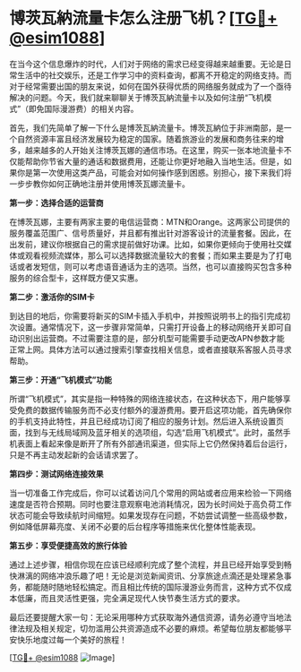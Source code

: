 # 博茨瓦納流量卡怎么注册飞机？[[TG💪+ @esim1088](https://t.me/s/esim1088)]

在当今这个信息爆炸的时代，人们对于网络的需求已经变得越来越重要。无论是日常生活中的社交娱乐，还是工作学习中的资料查询，都离不开稳定的网络支持。而对于经常需要出国的朋友来说，如何在国外获得优质的网络服务就成为了一个亟待解决的问题。今天，我们就来聊聊关于博茨瓦納流量卡以及如何注册“飞机模式”（即免国际漫游费）的相关内容。

首先，我们先简单了解一下什么是博茨瓦納流量卡。博茨瓦納位于非洲南部，是一个自然资源丰富且经济发展较为稳定的国家。随着旅游业的发展和商务往来的增多，越来越多的人开始关注博茨瓦娜的通信市场。在这里，购买一张本地流量卡不仅能帮助你节省大量的通话和数据费用，还能让你更好地融入当地生活。但是，如果你是第一次使用这类产品，可能会对如何操作感到困惑。别担心，接下来我们将一步步教你如何正确地注册并使用博茨瓦娜流量卡。

**第一步：选择合适的运营商**

在博茨瓦娜，主要有两家主要的电信运营商：MTN和Orange。这两家公司提供的服务覆盖范围广、信号质量好，并且都有推出针对游客设计的流量套餐。因此，在出发前，建议你根据自己的需求提前做好功课。比如，如果你更倾向于使用社交媒体或观看视频流媒体，那么可以选择数据流量较大的套餐；而如果主要是为了打电话或者发短信，则可以考虑语音通话为主的选项。当然，也可以直接购买包含多种服务的综合型卡，这样既方便又实惠。

**第二步：激活你的SIM卡**

到达目的地后，你需要将新买的SIM卡插入手机中，并按照说明书上的指引完成初次设置。通常情况下，这一步骤非常简单，只需打开设备上的移动网络开关即可自动识别出运营商。不过需要注意的是，部分机型可能需要手动更改APN参数才能正常上网。具体方法可以通过搜索引擎查找相关信息，或者直接联系客服人员寻求帮助。

**第三步：开通“飞机模式”功能**

所谓“飞机模式”，其实是指一种特殊的网络连接状态，在这种状态下，用户能够享受免费的数据传输服务而不必支付额外的漫游费用。要开启这项功能，首先确保你的手机支持此特性，并且已经成功订阅了相应的服务计划。然后进入系统设置页面，找到与无线局域网及蓝牙相关的选项组，勾选“启用飞机模式”。此时，虽然手机表面上看起来像是断开了所有外部通讯渠道，但实际上它仍然保持着后台运行，只是不再主动发起新的会话请求罢了。

**第四步：测试网络连接效果**

当一切准备工作完成后，你可以试着访问几个常用的网站或者应用来检验一下网络速度是否符合预期。同时也要注意观察电池消耗情况，因为长时间处于高负荷工作状态可能会导致续航时间缩短。如果发现存在问题，不妨尝试调整一些高级参数，例如降低屏幕亮度、关闭不必要的后台程序等措施来优化整体性能表现。

**第五步：享受便捷高效的旅行体验**

通过上述步骤，相信你现在应该已经顺利完成了整个流程，并且已经开始享受到畅快淋漓的网络冲浪乐趣了吧！无论是浏览新闻资讯、分享旅途点滴还是处理紧急事务，都能随时随地轻松搞定。而且相比传统的国际漫游业务而言，这种方式不仅成本低廉，而且灵活性更强，完全满足现代人快节奏生活方式的要求。

最后还要提醒大家一句：无论采用哪种方式获取海外通信资源，请务必遵守当地法律法规及相关规定，切勿滥用公共资源造成不必要的麻烦。希望每位朋友都能够平安快乐地度过每一个美好的旅程！

[[TG💪+ @esim1088](https://t.me/s/esim1088) ![Image](https://i.postimg.cc/4NQfJmqS/Snipaste-2025-05-13-00-14-12.png)]